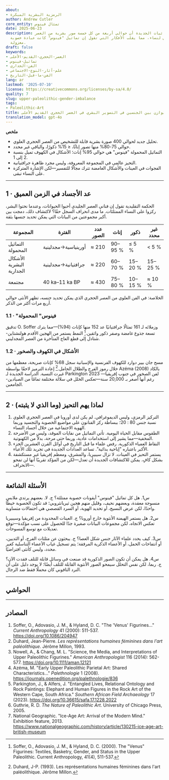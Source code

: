 ```yaml
---
about:
- الرمزية البشرية المبكرة
author: Andrew Cutler
core_entity: تمثال فينوس
date: 2025-06-23
description: تظهر الإحصائيات الجديدة أن حوالي أربعة من كل خمسة صور بشرية من العصر
  الجليدي هي لنساء، مما يقلب الأفكار التي تقول إن تماثيل "فينوس" كانت عبادة خصوبة
  معزولة.
draft: false
keywords:
- العصر-الحجري-القديم-الأعلى
- تماثيل-فينوس
- الفن-الجداري
- علم-آثار-النوع-الاجتماعي
- الفن-ما-قبل-التاريخ
lang: ar
lastmod: '2025-07-10'
license: https://creativecommons.org/licenses/by-sa/4.0/
quality: 7
slug: upper-paleolithic-gender-imbalance
tags:
- Paleolithic-Art
title: اختلال التوازن بين الجنسين في التصوير البشري في العصر الحجري القديم الأعلى
translation_model: gpt-4o
---
```


**ملخص**

-	تحليل جديد لحوالي 400 صورة بشرية قابلة للتشخيص من العصر الحجري العلوي.
-	حوالي 75-80% منها تصور إناثًا، ≤ 15% ذكورًا، والباقي غير محدد.
-	التماثيل المحمولة "فينوس" هي حوالي 95% إناث؛ الأشكال في الكهوف تميل بنسبة 2 إلى 1.
-	التحيز عالمي في المجموعة المعروفة، وليس مجرد ظاهرة جرافتيانية.
-	الفجوات في العينات والأشكال الغامضة تترك مجالًا للتفسير—لكن الإشارة المتركزة على النساء تبقى.

---

## 1 · عد الأجساد في الزمن العميق

الحكمة التقليدية تقول إن فناني العصر الجليدي أحبوا الحيوانات، وعندما نحتوا البشر، ركزوا على النساء الممتلئات. ما مدى انحراف السجل حقًا؟
لاكتشاف ذلك، دمجت بين أكبر مجموعتين من البيانات التي يمكن تحديد جنسها بثقة.

| المجموعة | الفترة | عدد الصور | إناث | ذكور | غير محدد |
|----------|--------|-----------|------|------|---------|
| التماثيل المحمولة | أورينياسية→مجدلينية | ≈ 210 | 90–95 % | ≤ 5 % | < 5 % |
| الأشكال البشرية الجدارية | جرافتيانية→مجدلينية | ≈ 220 | 60–70 % | 15–20 % | 15–25 % |
| مجتمعة | 40 ka–11 ka BP | ≈ 430 | 75–80 % | 10–15 % | ≈ 10 % |

الخلاصة: في الفن العلوي من العصر الحجري الذي يمكن تحديد جنسه، تظهر الأنثى حوالي أربع مرات أكثر من الذكر.

### 1.1 · "فينوس" المحمولة

تدقيق O. Soffer وزملائه لـ 161 تمثالًا جرافتيانيًا عد 152 منها كإناث (94%)—مما يترك تسعة جذوع غامضة وصفر ذكور واثقين.[^soffer] النمط يستمر من الهجين الأقدم هولنشتاين-شتادل إلى قطع العاج المتأخرة من العصر المجدليني.

### 1.2 · الأشكال في الكهوف والصخور

مسح جان بيير دوارد للكهوف الفرنسية والإسبانية سجل 68% كإناث صريحة، معظمها من خلال رموز الفرج والظلال الحامل.[^duhard] إعادة الترميز لاحقًا بواسطة Azéma (2008) بالكاد غيرت النسبة.
الدراسة الجديدة لـ Parkington 2023 لفن الصخور في جنوب إفريقيا—رغم أنها أصغر بـ 20,000 سنة—تعكس الخلل في سلالة مختلفة تمامًا من الصيادين-الجامعين.

---

## 2 · لماذا يهم التحيز (وما الذي لا يثبته)

1. التركيز الرمزي، وليس الديموغرافي. لم يكن لدى أوروبا في العصر الحجري العلوي نسبة جنس 80 : 20؛ ببساطة ركز الفنانون على مواضيع الخصوبة والتجسيد وربما الهوية الاجتماعية من خلال أجساد النساء.
2. الطقوس مقابل الحياة اليومية. تأتي التماثيل من نفايات الموقد، وليس من الأضرحة المخفية—مما يشير إلى استخدامات عادية، وربما حتى مرحة، بدلاً من الكهنوتية.
3. النقاط العمياء الذكورية. رفض علماء ما قبل التاريخ في أوائل القرن العشرين الجزء الأكبر باعتباره "إباحية بدائية". تساعد العدادات الجديدة في تجريد تلك الأعباء.
4. يستمر التحيز في العينات. لا تزال سيبيريا، والمشرق، ومعظم إفريقيا غير مستكشفة بشكل كافٍ. يمكن للاكتشافات الجديدة أن تعدل—لكن من المؤكد تقريبًا أنها لن تمحو—الانحراف.

---

## الأسئلة الشائعة

س1. هل كل تماثيل "فينوس" أيقونات خصوبة ممتلئة؟
ج. لا. بعضهم يرتدي ملابس منسوجة معقدة، وبعضهم نحيف، وقليل منهم هجين ثيريانثروبي؛ قد تكون الخصوبة خيطًا واحدًا، لكن عرض النسيج، أو تحديد الهوية، أو السرد القصصي هي احتمالات متساوية.

س2. هل يستمر الهيمنة الأنثوية خارج أوروبا؟
ج. العينات المحدودة من إفريقيا وسيبيريا تعكس الاتجاه، لكن مجموعات البيانات صغيرة جدًا للحصول على نسب مؤكدة—توقع تعديلات مع توسع المسوحات.

س3. كيف يحدد علماء الآثار جنس شكل العصا؟
ج. يبحثون عن مثلثات الفرج، أو الثديين، أو انتفاخات الحمل، أو الأعضاء الذكرية المرفقة؛ يتم تسجيل غياب الأعضاء التناسلية كغير محدد، وليس كأنثى افتراضيًا.

س4. هل يمكن أن تكون الصور الذكورية قد صنعت في وسائل قابلة للتلف فقدت الآن؟
ج. ربما، لكن نفس التحلل سيمحو الصور الأنثوية القابلة للتلف أيضًا؛ لا يوجد دليل على أن النرد التافوني كان محملًا فقط ضد الرجال.

---

## الحواشي

[^soffer]: Soffer, O., Adovasio, J. M., & Hyland, D. C. (2000). The "Venus" Figurines: Textiles, Basketry, Gender, and Status in the Upper Paleolithic. Current Anthropology, 41(4), 511-537.

[^duhard]: Duhard, J-P. (1993). Les représentations humaines féminines dans l'art paléolithique. Jérôme Millon.

---

## المصادر

1. Soffer, O., Adovasio, J. M., & Hyland, D. C. "The 'Venus' Figurines…" *Current Anthropology* 41 (2000): 511-537. https://doi.org/10.1086/204947
2. Duhard, Jean-Pierre. *Les représentations humaines féminines dans l'art paléolithique*. Jérôme Millon, 1993.
3. Nowell, A., & Chang, M. L. "Science, the Media, and Interpretations of Upper Paleolithic Figurines." *American Anthropologist* 116 (2014): 562-577. https://doi.org/10.1111/aman.12121
4. Azéma, M. "Early Upper Paleolithic Parietal Art: Shared Characteristics…" *Palethnologie* 1 (2008). https://journals.openedition.org/palethnologie/836
5. Parkington, J., & Alfers, J. "Entangled Lives, Relational Ontology and Rock Paintings: Elephant and Human Figures in the Rock Art of the Western Cape, South Africa." *Southern African Field Archaeology* 17 (2023). https://doi.org/10.36615/safa.17.1228.2022
6. Guthrie, R. D. *The Nature of Paleolithic Art*. University of Chicago Press, 2005.
7. National Geographic. "Ice-Age Art: Arrival of the Modern Mind." Exhibition feature, 2013. https://www.nationalgeographic.com/history/article/130215-ice-age-art-british-museum